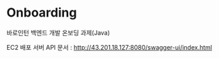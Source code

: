 # Onboarding
바로인턴 백엔드 개발 온보딩 과제(Java)

EC2 배포 서버 API 문서 : http://43.201.18.127:8080/swagger-ui/index.html
